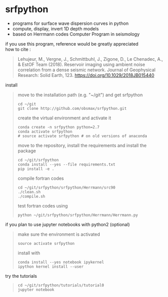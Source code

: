 # srfpython
  
- programs for surface wave dispersion curves in python
- compute, display, invert 1D depth models
- based on Herrmann codes Computer Program in seismology

if you use this program, reference would be greatly appreciated  
how to cite :

> Lehujeur, M., Vergne, J., Schmittbuhl, J., Zigone, D., Le Chenadec, A., & EstOF Team (2018). Reservoir imaging using ambient noise correlation from a dense seismic network. Journal of Geophysical Research: Solid Earth, 123. https://doi.org/10.1029/2018JB015440

install

> move to the installation path (e.g. "~/git") and get srfpython
>
> ```
> cd ~/git
> git clone http://github.com/obsmax/srfpython.git
> ```
>
> create the virtual environment and activate it
>
> ```
> conda create -n srfpython python=2.7
> conda activate srfpython
> # source activate srfpython # on old versions of anaconda
> ```
>
> move to the repository, install the requirements and install the package
>
> ```
> cd ~/git/srfpython
> conda install --yes --file requirements.txt
> pip install -e .
> ```
>
> compile fortran codes
>
> ```
> cd ~/git/srfpython/srfpython/Herrmann/src90
> ./clean.sh 
> ./compile.sh
> ```
>
> test fortran codes using
>
> ```
> python ~/git/srfpython/srfpython/Herrmann/Herrmann.py
> ```

if you plan to use jupyter notebooks with python2 (optional)

> make sure the environment is activated
> ```
> source activate srfpython
> ```
>
> install with
>
> ```
> conda install --yes notebook ipykernel
> ipython kernel install --user
> ```
>

try the tutorials

> ```
> cd ~/git/srfpython/tutorials/tutorial0
> jupyter notebook 
> ```
